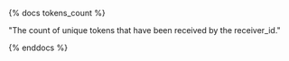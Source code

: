 {% docs tokens_count %}

"The count of unique tokens that have been received by the receiver_id."

{% enddocs %}

